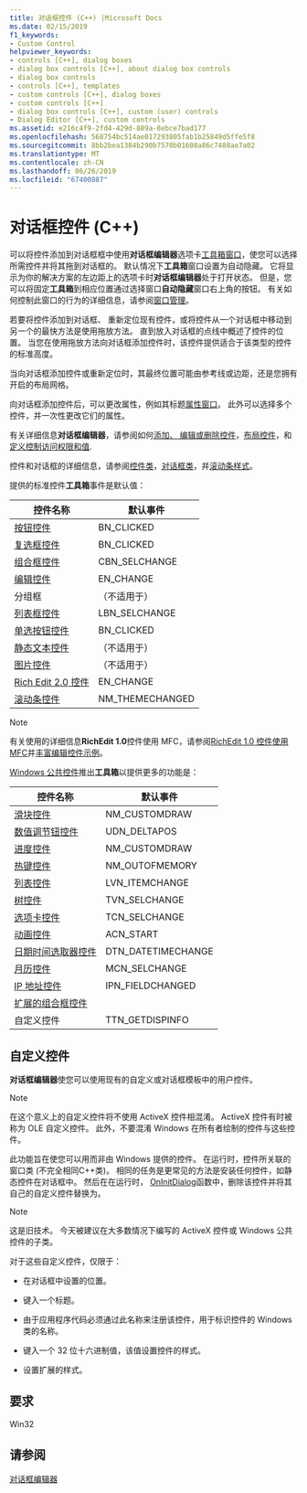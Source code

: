 ```yaml
---
title: 对话框控件 (C++) |Microsoft Docs
ms.date: 02/15/2019
f1_keywords:
- Custom Control
helpviewer_keywords:
- controls [C++], dialog boxes
- dialog box controls [C++], about dialog box controls
- dialog box controls
- controls [C++], templates
- custom controls [C++], dialog boxes
- custom controls [C++]
- dialog box controls [C++], custom (user) controls
- Dialog Editor [C++], custom controls
ms.assetid: e216c4f9-2fd4-429d-889a-8ebce7bad177
ms.openlocfilehash: 568754bc514ae017293805fab1b25849d5ffe5f8
ms.sourcegitcommit: 8bb2bea1384b290b7570b01608a86c7488ae7a02
ms.translationtype: MT
ms.contentlocale: zh-CN
ms.lasthandoff: 06/26/2019
ms.locfileid: "67400887"
---
```

# <a name="dialog-box-controls-c"></a>对话框控件 (C++)

可以将控件添加到对话框框中使用**对话框编辑器**选项卡[工具箱窗口](/visualstudio/ide/reference/toolbox)，使您可以选择所需控件并将其拖到对话框的。 默认情况下**工具箱**窗口设置为自动隐藏。 它将显示为你的解决方案的左边距上的选项卡时**对话框编辑器**处于打开状态。 但是，您可以将固定**工具箱**到相应位置通过选择窗口**自动隐藏**窗口右上角的按钮。 有关如何控制此窗口的行为的详细信息，请参阅[窗口管理](/visualstudio/ide/customizing-window-layouts-in-visual-studio)。

若要将控件添加到对话框、 重新定位现有控件，或将控件从一个对话框中移动到另一个的最快方法是使用拖放方法。 直到放入对话框的点线中概述了控件的位置。 当您在使用拖放方法向对话框添加控件时，该控件提供适合于该类型的控件的标准高度。

当向对话框添加控件或重新定位时，其最终位置可能由参考线或边距，还是您拥有开启的布局网格。

向对话框添加控件后，可以更改属性，例如其标题[属性窗口](/visualstudio/ide/reference/properties-window)。 此外可以选择多个控件，并一次性更改它们的属性。

有关详细信息**对话框编辑器**，请参阅如何[添加、 编辑或删除控件](adding-editing-or-deleting-controls.md)，[布局控件](../windows/arrangement-of-controls-on-dialog-boxes.md)，和[定义控制访问权限和值](../windows/defining-mnemonics-access-keys.md).

控件和对话框的详细信息，请参阅[控件类](../mfc/control-classes.md)，[对话框类](../mfc/dialog-box-classes.md)，并[滚动条样式](../mfc/reference/styles-used-by-mfc.md#scroll-bar-styles)。

提供的标准控件**工具箱**事件是默认值：

|控件名称|默认事件|
|---|---|
|[按钮控件](../mfc/reference/cbutton-class.md)|BN_CLICKED|
|[复选框控件](../mfc/reference/styles-used-by-mfc.md#button-styles)|BN_CLICKED|
|[组合框控件](../mfc/reference/ccombobox-class.md)|CBN_SELCHANGE|
|[编辑控件](../mfc/reference/cedit-class.md)|EN_CHANGE|
|分组框|（不适用于）|
|[列表框控件](../mfc/reference/clistbox-class.md)|LBN_SELCHANGE|
|[单选按钮控件](../mfc/reference/styles-used-by-mfc.md#button-styles)|BN_CLICKED|
|[静态文本控件](../mfc/reference/cstatic-class.md)|（不适用于）|
|[图片控件](../mfc/reference/cpictureholder-class.md)|（不适用于）|
|[Rich Edit 2.0 控件](../mfc/using-cricheditctrl.md)|EN_CHANGE|
|[滚动条控件](../mfc/reference/cscrollbar-class.md)|NM_THEMECHANGED|

> [!NOTE]
> 有关使用的详细信息**RichEdit 1.0**控件使用 MFC，请参阅[RichEdit 1.0 控件使用 MFC](../windows/using-the-richedit-1-0-control-with-mfc.md)并[丰富编辑控件示例](../mfc/rich-edit-control-examples.md)。

[Windows 公共控件](../mfc/controls-mfc.md)推出**工具箱**以提供更多的功能是：

|控件名称|默认事件|
|---|---|
|[滑块控件](../mfc/slider-control-styles.md)|NM_CUSTOMDRAW|
|[数值调节钮控件](../mfc/using-cspinbuttonctrl.md)|UDN_DELTAPOS|
|[进度控件](../mfc/styles-for-the-progress-control.md)|NM_CUSTOMDRAW|
|[热键控件](../mfc/using-a-hot-key-control.md)|NM_OUTOFMEMORY|
|[列表控件](../mfc/list-control-and-list-view.md)|LVN_ITEMCHANGE|
|[树控件](../mfc/tree-control-styles.md)|TVN_SELCHANGE|
|[选项卡控件](../mfc/tab-controls-and-property-sheets.md)|TCN_SELCHANGE|
|[动画控件](../mfc/using-an-animation-control.md)|ACN_START|
|[日期时间选取器控件](../mfc/creating-the-date-and-time-picker-control.md)|DTN_DATETIMECHANGE|
|[月历控件](../mfc/month-calendar-control-examples.md)|MCN_SELCHANGE|
|[IP 地址控件](../mfc/reference/cipaddressctrl-class.md)|IPN_FIELDCHANGED|
|[扩展的组合框控件](../mfc/creating-an-extended-combo-box-control.md)||
|自定义控件|TTN_GETDISPINFO|

## <a name="custom-controls"></a>自定义控件

**对话框编辑器**使您可以使用现有的自定义或对话框模板中的用户控件。

> [!NOTE]
> 在这个意义上的自定义控件将不使用 ActiveX 控件相混淆。 ActiveX 控件有时被称为 OLE 自定义控件。 此外，不要混淆 Windows 在所有者绘制的控件与这些控件。

此功能旨在使您可以用而非由 Windows 提供的控件。 在运行时，控件所关联的窗口类 (不完全相同C++类)。 相同的任务是更常见的方法是安装任何控件，如静态控件在对话框中。 然后在在运行时， [OnInitDialog](../mfc/reference/cdialog-class.md#oninitdialog)函数中，删除该控件并将其自己的自定义控件替换为。

> [!NOTE]
> 这是旧技术。 今天被建议在大多数情况下编写的 ActiveX 控件或 Windows 公共控件的子类。

对于这些自定义控件，仅限于：

- 在对话框中设置的位置。

- 键入一个标题。

- 由于应用程序代码必须通过此名称来注册该控件，用于标识控件的 Windows 类的名称。

- 键入一个 32 位十六进制值，该值设置控件的样式。

- 设置扩展的样式。

## <a name="requirements"></a>要求

Win32

## <a name="see-also"></a>请参阅

[对话框编辑器](../windows/dialog-editor.md)

<!--
[Adding Event Handlers for Dialog Box Controls](../windows/adding-event-handlers-for-dialog-box-controls.md)<br/>
[Dialog Box Controls and Variable Types](../ide/dialog-box-controls-and-variable-types.md)<br/>
[Controls](../mfc/controls-mfc.md)<br/>-->